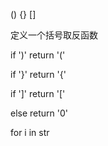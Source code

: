 () {} []



定义一个括号取反函数

if ')' return '('

if '}' return '{'

if ']' return '['

else return '0'



for i in str 

​	

